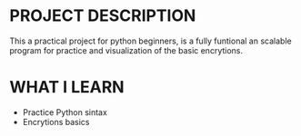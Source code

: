 # PROJECT DESCRIPTION

This a practical project for python beginners, is a fully funtional an scalable program for practice and visualization of the basic encrytions.

# WHAT I LEARN

- Practice Python sintax
- Encrytions basics
